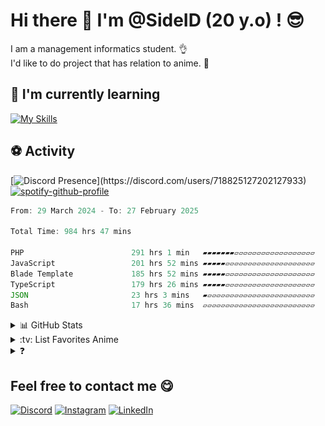 # Hi there 👋 I'm @SideID (20 y.o) ! 😎 

I am a management informatics student. 👌 <br/> 
I'd like to do project that has relation to anime. 👻 

## :page_with_curl: I'm currently learning
[![My Skills](https://skillicons.dev/icons?i=react,ts,nodejs,express,laravel,flask,nextjs,postgres,mongodb,figma&perline=10)](https://skillicons.dev)


## ⚽ Activity
[![Discord Presence](https://lanyard.kyrie25.me/api/718825127202127933?bg=000000&hideDiscrim=true&borderRadius=30px&idleMessage=Probably%20doing%20something%20else...)](https://discord.com/users/718825127202127933) 
[![spotify-github-profile](https://spotify-github-profile.kittinanx.com/api/view?uid=31bwevlkbo3gcxy2ovtt4bknyjw4&cover_image=true&theme=novatorem&show_offline=true&background_color=121212&interchange=false&bar_color=53b14f&bar_color_cover=true)](https://spotify-github-profile.kittinanx.com/api/view?uid=31bwevlkbo3gcxy2ovtt4bknyjw4&redirect=true)
<br/>

<!--START_SECTION:waka-->

```javascript
From: 29 March 2024 - To: 27 February 2025

Total Time: 984 hrs 47 mins

PHP                        291 hrs 1 min   ▰▰▰▰▰▰▰▱▱▱▱▱▱▱▱▱▱▱▱▱▱▱▱▱▱   29.30 %
JavaScript                 201 hrs 52 mins ▰▰▰▰▰▱▱▱▱▱▱▱▱▱▱▱▱▱▱▱▱▱▱▱▱   20.33 %
Blade Template             185 hrs 52 mins ▰▰▰▰▰▱▱▱▱▱▱▱▱▱▱▱▱▱▱▱▱▱▱▱▱   18.72 %
TypeScript                 179 hrs 26 mins ▰▰▰▰▰▱▱▱▱▱▱▱▱▱▱▱▱▱▱▱▱▱▱▱▱   18.07 %
JSON                       23 hrs 3 mins   ▰▱▱▱▱▱▱▱▱▱▱▱▱▱▱▱▱▱▱▱▱▱▱▱▱   02.32 %
Bash                       17 hrs 36 mins  ▱▱▱▱▱▱▱▱▱▱▱▱▱▱▱▱▱▱▱▱▱▱▱▱▱   01.77 %
```

<!--END_SECTION:waka-->

<details>
<summary>📊 GitHub Stats</summary>
<img src="https://bad-apple-github-readme.vercel.app/api?show_bg=1&username=SideeID">
<img src="https://github-profile-trophy.vercel.app/?username=SideeID">

</details>

<details>
<summary>:tv: List Favorites Anime</summary>
  
* [Akame ga Kill!](https://anilist.co/anime/20613)
* [Guilty Crown](https://anilist.co/anime/10793)
* [DARLING in the FRANXX](https://anilist.co/anime/99423)
* [Clannad: After Story](https://anilist.co/anime/4181)
* [Plastic Memories](https://anilist.co/anime/20872)
* [Violet Evergarden](https://anilist.co/anime/21827)
* [Violet Evergarden: Eternity and the Auto Memory Doll](https://anilist.co/anime/109190)
* [Violet Evergarden: the Movie](https://anilist.co/anime/103047)
* [JUJUTSU KAISEN](https://anilist.co/anime/113415)
* [JUJUTSU KAISEN Season 2](https://anilist.co/anime/145064)
* [Classroom of the Elite](https://anilist.co/anime/98659)
* [Classroom of the Elite Season 2](https://anilist.co/anime/145545)
* [CYBERPUNK: EDGERUNNERS](https://anilist.co/anime/120377)
* [Demon Slayer: Kimetsu no Yaiba](https://anilist.co/anime/101922)
* [Demon Slayer -Kimetsu no Yaiba- The Movie: Mugen Train](https://anilist.co/anime/112151)
* [Sword Art Online: Alicization](https://anilist.co/anime/100182)
* [Hunter x Hunter](https://anilist.co/anime/11061)
* [Your lie in April](https://anilist.co/anime/20665)
* [Chainsaw Man](https://anilist.co/anime/127230)
</details>

<details>
<summary>❓</summary>
<h4 align="center"><a href="https://github.com/SideeID"></a></h4>
<img src="https://github.com/SideeID/kuruto/blob/main/img/hertaa_github.gif" /img>
</details>

## Feel free to contact me :yum:
[![Discord](https://img.shields.io/badge/Discord-%237289DA.svg?style=for-the-badge&logo=discord&logoColor=white)](https://discord.gg/718825127202127933) 
[![Instagram](https://img.shields.io/badge/Instagram-%23E4405F.svg?style=for-the-badge&logo=instagram&logoColor=white)](https://instagram.com/side__id)
[![LinkedIn](https://img.shields.io/badge/-LinkedIn-blue?style=for-the-badge&logo=linkedin&logoColor=white)](https://www.linkedin.com/in/dimas-fajar-katon-prayogo/)




